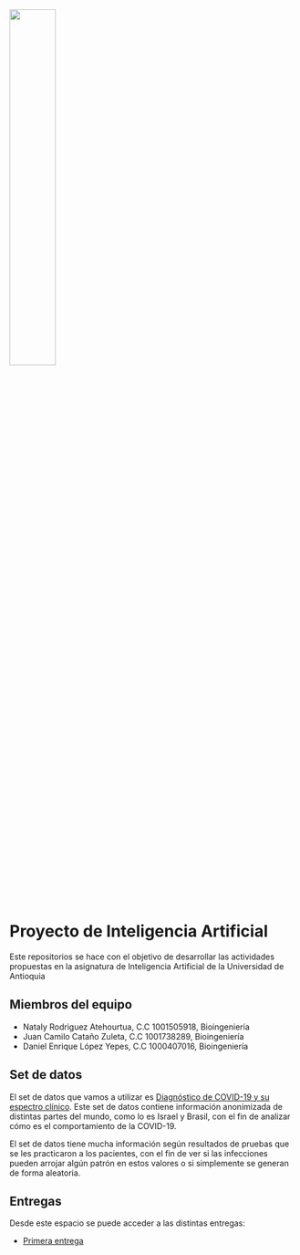 <img src="https://www.udea.edu.co/wps/wcm/connect/udea/721b156e-f6bc-4dc8-8595-8b4731c9a8c7/facultad-ingenieria.png?MOD=AJPERES&CVID=nc5CqsS" width=40% height=40% >


# Proyecto  de Inteligencia Artificial

Este repositorios se hace con el objetivo de desarrollar las actividades propuestas en la asignatura
de Inteligencia Artificial de la Universidad de Antioquia


## Miembros del equipo

- Nataly Rodriguez Atehourtua, C.C 1001505918, Bioingeniería
- Juan Camilo Cataño Zuleta, C.C 1001738289, Bioingeniería
- Daniel Enrique López Yepes, C.C 1000407016, Bioingeniería


## Set de datos

El set de datos que vamos a utilizar es [Diagnóstico de COVID-19 y su espectro clínico](https://www.kaggle.com/datasets/einsteindata4u/covid19?resource=download).
Este set de datos contiene información anonimizada de distintas partes del mundo, como lo es
Israel y Brasil, con el fin de analizar cómo es el comportamiento de la COVID-19.

El set de datos tiene mucha información según resultados de pruebas que se les practicaron
a los pacientes, con el fin de ver si las infecciones pueden arrojar algún patrón en estos
valores o si simplemente se generan de forma aleatoria.


## Entregas

Desde este espacio se puede acceder a las distintas entregas:
- [Primera entrega](https://github.com/NatalyRodriguez06/Proyecto_IA_casos_COVID19/blob/main/Primera_Entrega/Proyecto_Entrega%201.pdf)
